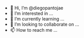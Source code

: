 - 👋 Hi, I’m @diegopantojae
- 👀 I’m interested in ...
- 🌱 I’m currently learning ...
- 💞️ I’m looking to collaborate on ...
- 📫 How to reach me ...

<!---
diegopantojae/diegopantojae is a ✨ special ✨ repository because its `README.md` (this file) appears on your GitHub profile.
You can click the Preview link to take a look at your changes.
--->
